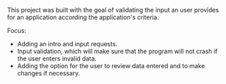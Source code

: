 This project was built with the goal of validating the input an user provides for an application according the application's criteria.

Focus:

- Adding an intro and input requests.
- Input validation, which will make sure that the program will not crash if the user enters invalid data.
- Adding the option for the user to review data entered and to make changes if necessary.
